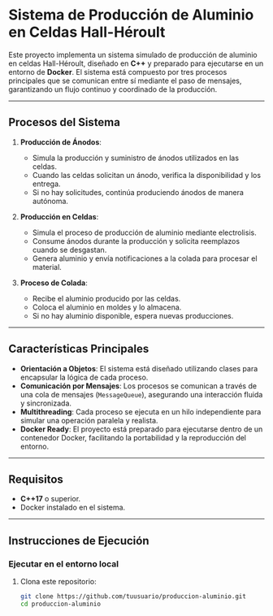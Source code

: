 # **Sistema de Producción de Aluminio en Celdas Hall-Héroult**

Este proyecto implementa un sistema simulado de producción de aluminio en celdas Hall-Héroult, diseñado en **C++** y preparado para ejecutarse en un entorno de **Docker**. El sistema está compuesto por tres procesos principales que se comunican entre sí mediante el paso de mensajes, garantizando un flujo continuo y coordinado de la producción.

---

## **Procesos del Sistema**

1. **Producción de Ánodos**:
   - Simula la producción y suministro de ánodos utilizados en las celdas.
   - Cuando las celdas solicitan un ánodo, verifica la disponibilidad y los entrega.
   - Si no hay solicitudes, continúa produciendo ánodos de manera autónoma.

2. **Producción en Celdas**:
   - Simula el proceso de producción de aluminio mediante electrolisis.
   - Consume ánodos durante la producción y solicita reemplazos cuando se desgastan.
   - Genera aluminio y envía notificaciones a la colada para procesar el material.

3. **Proceso de Colada**:
   - Recibe el aluminio producido por las celdas.
   - Coloca el aluminio en moldes y lo almacena.
   - Si no hay aluminio disponible, espera nuevas producciones.

---

## **Características Principales**

- **Orientación a Objetos**: El sistema está diseñado utilizando clases para encapsular la lógica de cada proceso.
- **Comunicación por Mensajes**: Los procesos se comunican a través de una cola de mensajes (`MessageQueue`), asegurando una interacción fluida y sincronizada.
- **Multithreading**: Cada proceso se ejecuta en un hilo independiente para simular una operación paralela y realista.
- **Docker Ready**: El proyecto está preparado para ejecutarse dentro de un contenedor Docker, facilitando la portabilidad y la reproducción del entorno.

---

## **Requisitos**

- **C++17** o superior.
- Docker instalado en el sistema.

---

## **Instrucciones de Ejecución**

### **Ejecutar en el entorno local**
1. Clona este repositorio:
   ```bash
   git clone https://github.com/tuusuario/produccion-aluminio.git
   cd produccion-aluminio
